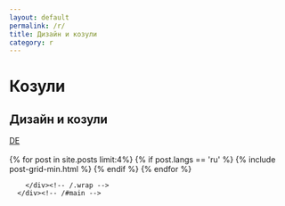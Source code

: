 ```yaml
---
layout: default
permalink: /r/
title: Дизайн и козули
category: r
---
```


<div class="page-lead" style="background-image:url(/images/1600x800.png)">
      <div class="wrap page-lead-content">
        <h1>Козули</h1>
        <h2>Дизайн и козули</h2>
        <a href="/" class="btn-inverse">DE</a>
      </div><!-- /.page-lead-content -->
</div><!-- /.page-lead -->

<div id="main" role="main">
        <div class="wrap">
        
<br/>
<div class="tiles">
{% for post in site.posts limit:4%}
	{% if post.langs == 'ru' %}
		{% include post-grid-min.html %}
	{% endif %}
{% endfor %}
</div><!-- /.tiles -->  


        </div><!-- /.wrap -->
      </div><!-- /#main -->


